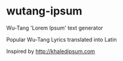 # wutang-ipsum
Wu-Tang 'Lorem Ipsum' text generator

Popular Wu-Tang Lyrics translated into Latin

Inspired by http://khaledipsum.com
